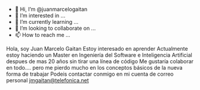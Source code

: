- 👋 Hi, I’m @juanmarcelogaitan
- 👀 I’m interested in ...
- 🌱 I’m currently learning ...
- 💞️ I’m looking to collaborate on ...
- 📫 How to reach me ...

<!---
juanmarcelogaitan/juanmarcelogaitan is a ✨ special ✨ repository because its `README.md` (this file) appears on your GitHub profile.
You can click the Preview link to take a look at your changes.
--->

Hola, soy Juan Marcelo Gaitan
Estoy interesado en aprender
Actualmente estoy haciendo un Master en Ingeniería del Software e Inteligencia Artificial despues de mas 20 años sin tirar una línea de código
Me gustaría colaborar en todo.... pero me pierdo mucho en los conceptos básicos de la nueva forma de trabajar
Podeis contactar conmigo en mi cuenta de correo personal jmgaitan@telefonica.net
